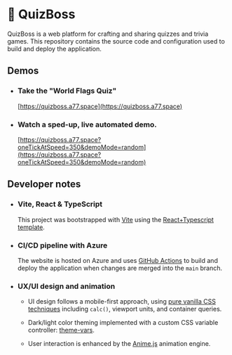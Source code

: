 # :scroll: QuizBoss

QuizBoss is a web platform for crafting and sharing quizzes and trivia games. This repository contains the source code and configuration used to build and deploy the application.

## Demos
- ### Take the "World Flags Quiz"

  [https://quizboss.a77.space](https://quizboss.a77.space)

- ### Watch a sped-up, live automated demo.

  [https://quizboss.a77.space?oneTickAtSpeed=350&demoMode=random](https://quizboss.a77.space?oneTickAtSpeed=350&demoMode=random)

## Developer notes

-   ### Vite, React & TypeScript

    This project was bootstrapped with [Vite](README.VITE.md) using the [React+Typescript template](README.VITE.md).

-   ### CI/CD pipeline with Azure

    The website is hosted on Azure and uses [GitHub Actions](.github/workflows/azure-static-web-apps-zealous-smoke-0c5417f10.yml) to build and deploy the application when changes are merged into the `main` branch.

-   ### UX/UI design and animation

    - UI design follows a mobile-first approach, using [pure vanilla CSS techniques](src/app/App.css) including `calc()`, viewport units, and container queries.
 
    - Dark/light color theming implemented with a custom CSS variable controller: [theme-vars](src/libs/theme-vars).  

    - User interaction is enhanced by the [Anime.js](https://github.com/juliangarnier/anime) animation engine. 



